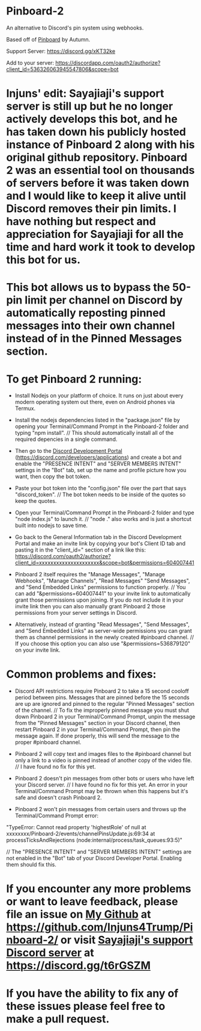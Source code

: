 # Pinboard-2
An alternative to Discord's pin system using webhooks.

Based off of [Pinboard](https://github.com/SmartieCodes/pinboard) by Autumn.

Support Server: https://discord.gg/xKT32ke

Add to your server: https://discordapp.com/oauth2/authorize?client_id=536326063945547806&scope=bot





# Injuns' edit: Sayajiaji's support server is still up but he no longer actively develops this bot, and he has taken down his publicly hosted instance of Pinboard 2 along with his original github repository. Pinboard 2 was an essential tool on thousands of servers before it was taken down and I would like to keep it alive until Discord removes their pin limits. I have nothing but respect and appreciation for Sayajiaji for all the time and hard work it took to develop this bot for us.

# This bot allows us to bypass the 50-pin limit per channel on Discord by automatically reposting pinned messages into their own channel instead of in the Pinned Messages section.

# To get Pinboard 2 running:

- Install Nodejs on your platform of choice. It runs on just about every modern operating system out there, even on Android phones via Termux.

- Install the nodejs dependencies listed in the "package.json" file by opening your Terminal/Command Prompt in the Pinboard-2 folder and typing "npm install".
// This should automatically install all of the required depencies in a single command.

- Then go to the [Discord Development Portal](https://discord.com/developers/applications) (https://discord.com/developers/applications) and create a bot and enable the "PRESENCE INTENT" and "SERVER MEMBERS INTENT" settings in the "Bot" tab, set up the name and profile picture how you want, then copy the bot token.

- Paste your bot token into the "config.json" file over the part that says "discord_token".
// The bot token needs to be inside of the quotes so keep the quotes.

- Open your Terminal/Command Prompt in the Pinboard-2 folder and type "node index.js" to launch it.
// "node ." also works and is just a shortcut built into nodejs to save time.

- Go back to the General Information tab in the Discord Development Portal and make an invite link by copying your bot's Client ID tab and pasting it in the "client_id=" section of a link like this: https://discord.com/oauth2/authorize?client_id=xxxxxxxxxxxxxxxxxxxxx&scope=bot&permissions=604007441

- Pinboard 2 itself requires the "Manage Messages", "Manage Webhooks", "Manage Channels", "Read Messages" "Send Messages", and "Send Embedded Links" permissions to function properly.
// You can add "&permissions=604007441" to your invite link to automatically grant those permissions upon joining. If you do not include it in your invite link then you can also manually grant Pinboard 2 those permissions from your server settings in Discord.

- Alternatively, instead of granting "Read Messages", "Send Messages", and "Send Embedded Links" as server-wide permissions you can grant them as channel permissions in the newly created #pinboard channel.
// If you choose this option you can also use "&permissions=536879120" on your invite link.



# Common problems and fixes:

- Discord API restrictions require Pinboard 2 to take a 15 second cooloff period between pins. Messages that are pinned before the 15 seconds are up are ignored and pinned to the regular "Pinned Messages" section of the channel.
// To fix the improperly pinned message you must shut down Pinboard 2 in your Terminal/Command Prompt, unpin the message from the "Pinned Messages" section in your Discord channel, then restart Pinboard 2 in your Terminal/Command Prompt, then pin the message again. If done properly, this will send the message to the proper #pinboard channel.

- Pinboard 2 will copy text and images files to the #pinboard channel but only a link to a video is pinned instead of another copy of the video file.
// I have found no fix for this yet.

- Pinboard 2 doesn't pin messages from other bots or users who have left your Discord server.
// I have found no fix for this yet. An error in your Terminal/Command Prompt may be thrown when this happens but it's safe and doesn't crash Pinboard 2.

- Pinboard 2 won't pin messages from certain users and throws up the Terminal/Command Prompt error:

"TypeError: Cannot read property 'highestRole' of null
    at xxxxxxxx/Pinboard-2/events/channelPinsUpdate.js:69:34
    at processTicksAndRejections (node:internal/process/task_queues:93:5)"

// The "PRESENCE INTENT" and "SERVER MEMBERS INTENT" settings are not enabled in the "Bot" tab of your Discord Developer Portal. Enabling them should fix this.



# If you encounter any more problems or want to leave feedback, please file an issue on [My Github](https://github.com/Injuns4Trump/Pinboard-2/) at https://github.com/Injuns4Trump/Pinboard-2/ or visit [Sayajiaji's support Discord server](https://discord.gg/t6rGSZM) at https://discord.gg/t6rGSZM

# If you have the ability to fix any of these issues please feel free to make a pull request.
